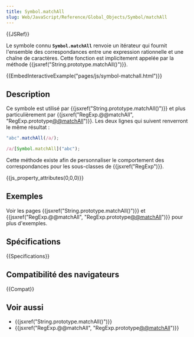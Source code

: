 ```yaml
---
title: Symbol.matchAll
slug: Web/JavaScript/Reference/Global_Objects/Symbol/matchAll
---
```


{{JSRef}}

Le symbole connu **`Symbol.matchAll`** renvoie un itérateur qui fournit l'ensemble des correspondances entre une expression rationnelle et une chaîne de caractères. Cette fonction est implicitement appelée par la méthode {{jsxref("String.prototype.matchAll()")}}.

{{EmbedInteractiveExample("pages/js/symbol-matchall.html")}}

## Description

Ce symbole est utilisé par {{jsxref("String.prototype.matchAll()")}} et plus particulièrement par {{jsxref("RegExp.@@matchAll", "RegExp.prototype[@@matchAll]()")}}. Les deux lignes qui suivent renverront le même résultat :

```js
"abc".matchAll(/a/);

/a/[Symbol.matchAll]("abc");
```

Cette méthode existe afin de personnaliser le comportement des correspondances pour les sous-classes de {{jsxref("RegExp")}}.

{{js_property_attributes(0,0,0)}}

## Exemples

Voir les pages {{jsxref("String.prototype.matchAll()")}} et {{jsxref("RegExp.@@matchAll", "RegExp.prototype[@@matchAll]()")}} pour plus d'exemples.

## Spécifications

{{Specifications}}

## Compatibilité des navigateurs

{{Compat}}

## Voir aussi

- {{jsxref("String.prototype.matchAll()")}}
- {{jsxref("RegExp.@@matchAll", "RegExp.prototype[@@matchAll]()")}}
